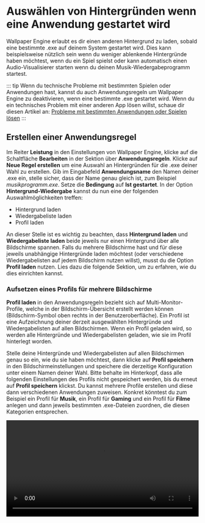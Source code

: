 # Auswählen von Hintergründen wenn eine Anwendung gestartet wird

Wallpaper Engine erlaubt es dir einen anderen Hintergrund zu laden, sobald eine bestimmte .exe auf deinem System gestartet wird. Dies kann beispielsweise nützlich sein wenn du weniger ablenkende Hintergründe haben möchtest, wenn du ein Spiel spielst oder kann automatisch einen Audio-Visualisierer starten wenn du deinen Musik-Wiedergabeprogramm startest.

::: tip
Wenn du technische Probleme mit bestimmten Spielen oder Anwendungen hast, kannst du auch Anwendungsregeln um Wallpaper Engine zu deaktivieren, wenn eine bestimmte .exe gestartet wird. Wenn du ein technisches Problem mit einer anderen App lösen willst, schaue dir diesen Artikel an: [Probleme mit bestimmten Anwendungen oder Spielen lösen](/functionality/applicationrules.html)
:::

## Erstellen einer Anwendungsregel

Im Reiter **Leistung** in den Einstellungen von Wallpaper Engine, klicke auf die Schaltfläche **Bearbeiten** in der Sektion über **Anwendungsregeln**. Klicke auf **Neue Regel erstellen** um eine Auswahl an Hintergründen für die .exe deiner Wahl zu erstellen. Gib im Eingabefeld **Anwendungsname** den Namen deiner .exe ein, stelle sicher, dass der Name genau gleich ist, zum Beispiel *musikprogramm.exe*. Setze die **Bedingung** auf **Ist gestartet**. In der Option **Hintergrund-Wiedergabe** kannst du nun eine der folgenden Auswahlmöglichkeiten treffen:

* Hintergrund laden
* Wiedergabeliste laden
* Profil laden

An dieser Stelle ist es wichtig zu beachten, dass **Hintergrund laden** und **Wiedergabeliste laden** beide jeweils nur einen Hintergrund über alle Bildschirme spannen. Falls du mehrere Bildschirme hast und für diese jeweils unabhängige Hintergründe laden möchtest (oder verschiedene Wiedergabelisten auf jedem Bildschirm nutzen willst), musst du die Option **Profil laden** nutzen. Lies dazu die folgende Sektion, um zu erfahren, wie du dies einrichten kannst.

### Aufsetzen eines Profils für mehrere Bildschirme

**Profil laden** in den Anwendungsregeln bezieht sich auf Multi-Monitor-Profile, welche in der Bildschirm-Übersicht erstellt werden können (Bildschirm-Symbol oben rechts in der Benutzeroberfläche). Ein Profil ist eine Aufzeichnung deiner derzeit ausgewählten Hintergründe und Wiedergabelisten auf allen Bildschirmen. Wenn ein Profil geladen wird, so werden alle Hintergründe und Wiedergabelisten geladen, wie sie im Profil hinterlegt worden.

Stelle deine Hintergründe und Wiedergabelisten auf allen Bildschirmen genau so ein, wie du sie haben möchtest, dann klicke auf **Profil speichern** in den Bildschirmeinstellungen und speichere die derzeitige Konfiguration unter einem Namen deiner Wahl. Bitte behalte im Hinterkopf, dass alle folgenden Einstellungen des Profils nicht gespeichert werden, bis du erneut auf **Profil speichern** klickst. Du kannst mehrere Profile erstellen und diese dann verschiedenen Anwendungen zuweisen. Konkret könntest du zum Beispiel ein Profil für **Musik**, ein Profil für **Gaming** und ein Profil für **Filme** anlegen und dann jeweils bestimmten .exe-Dateien zuordnen, die diesen Kategorien entsprechen.

<video width="100%" controls autplay loop>
  <source src="/videos/apprules.mp4" type="video/mp4">
  Dein Browser unterstützt das Video-Tag nicht.
</video>